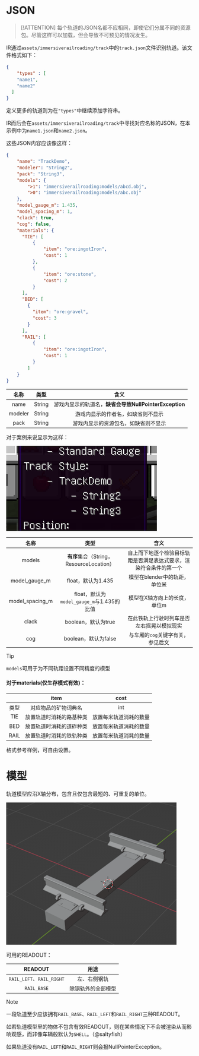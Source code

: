 # JSON

>[!ATTENTION]
>每个轨道的JSON名都不应相同，即使它们分属不同的资源包。尽管这样可以加载，但会导致不可预见的情况发生。


IR通过`assets/immersiverailroading/track`中的`track.json`文件识别轨道。该文件格式如下：
```JSON
{
	"types" : [
	"name1",
	"name2" 
  ]
}
```
定义更多的轨道则为在`"types"`中继续添加字符串。

IR而后会在`assets/immersiverailroading/track`中寻找对应名称的JSON，在本示例中为`name1.json`和`name2.json`。

这些JSON内容应该像这样：
```JSON
{
    "name": "TrackDemo",
    "modeler": "String2",
    "pack": "String3",
    "models": {
        ">1": "immersiverailroading:models/abcd.obj",
        ">0": "immersiverailroading:models/abc.obj"
    },
    "model_gauge_m": 1.435,
    "model_spacing_m": 1,
    "clack": true,
    "cog": false,
    "materials": {
      "TIE": [
          {
              "item": "ore:ingotIron",
              "cost": 1
          },
          {
              "item": "ore:stone",
              "cost": 2
          }
      ],
      "BED": [
        {
          "item": "ore:gravel",
          "cost": 3
        }
      ],
      "RAIL": [
          {
              "item": "ore:ingotIron",
              "cost": 1
          }
        ]
    }
}
```

|   名称    |   类型   |                   	含义                   |
|:-------:|:------:|:---------------------------------------:|
|  name   | String | 游戏内显示的轨道名，**缺省会导致NullPointerException** |
| modeler | String |            游戏内显示的作者名，如缺省则不显示            |
|  pack   | String |           游戏内显示的资源包名，如缺省则不显示            |

对于案例来说显示为这样：

![awa](../Textures/pic5.png )

|       名称        |                类型                 |                	含义                |
|:---------------:|:---------------------------------:|:---------------------------------:|
|     models      | **有序**集合（String，ResourceLocation） | 自上而下地逐个检验目标轨距是否满足表达式要求，渲染符合条件的第一个 |
|  model_gauge_m  |          float，默认为1.435           |        模型在blender中的轨距，单位米         |
| model_spacing_m | float，默认为`model_gauge_m`与1.435的比值 |          模型在X轴方向上的长度，单位m          |
|      clack      |          boolean，默认为true          |       在此铁轨上行驶时列车是否左右摇晃以模拟现实       |
|       cog       |         boolean，默认为false          |        与车厢的`cog`关键字有关，参见后文        |

>[!TIP]
> `models`可用于为不同轨距设置不同精度的模型

#### 对于materials(仅生存模式有效)：

|      |     item     |    cost     |
|:----:|:------------:|:-----------:|
|  类型  |  对应物品的矿物词典名  |     int     |
| TIE  | 放置轨道时消耗的路基种类 | 放置每米轨道消耗的数量 |
| BED  | 放置轨道时消耗的道砟种类 | 放置每米轨道消耗的数量 |
| RAIL | 放置轨道时消耗的铁轨种类 | 放置每米轨道消耗的数量 |

格式参考样例，可自由设置。


# 模型

轨道模型应沿X轴分布，包含且仅包含最短的、可重复的单位。

![就像这样](../Textures/pic7.png "就像这样")

可用的READOUT：

|         READOUT          |    用途     |
|:------------------------:|:---------:|
| `RAIL_LEFT`、`RAIL_RIGHT` |  左、右侧钢轨   |
|       `RAIL_BASE`        | 除钢轨外的全部模型 |

>[!NOTE]
>一段轨道至少应该拥有`RAIL_BASE`、`RAIL_LEFT`和`RAIL_RIGHT`三种READOUT。
> 
> 如若轨道模型里的物体不包含有效READOUT，则在某些情况下不会被渲染从而影响观感，而非像车辆般默认为`SHELL`。（@saltyfish）
> 
> 如果轨道没有`RAIL_LEFT`和`RAIL_RIGHT`则会报NullPointerException。